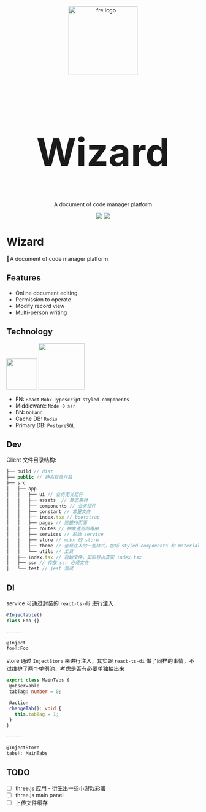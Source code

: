 <div>
  <p align="center"><img src="https://github.com/wizaaard/wizard/blob/master/doc/wizard.png" alt="fre logo" width="180"></p>
  <h1 align="center" style="font-size:100px;">Wizard</h1>
</div>
<p align="center">A document of code manager platform</p>
<p align="center">
  <img src="https://img.shields.io/github/license/flat-dev-ti/Flat.svg?style=flat-square">
  <img src="https://img.shields.io/badge/TypeScript-3.2-blue.svg?style=flat-square">
</p>

# Wizard

🍳A document of code manager platform.

## Features

- Online document editing
- Permission to operate
- Modify record view
- Multi-person writing

## Technology

<div>
  <img src="https://github.com/wizaaard/wizard/blob/master/doc/react.png" height="80">
  <img src="https://github.com/wizaaard/wizard/blob/master/doc/golang.png" height="120">
</div>

- FN: `React` `Mobx` `Typescript` `styled-components`
- Middleware: `Node` -> `ssr`
- BN: `Goland`
- Cache DB: `Redis`
- Primary DB: `PostgreSQL`

## Dev

Client 文件目录结构:

```js
├── build // dist
├── public // 静态目录存放
├── src
│   ├── app
│   │   ├── ui // 业务无关组件
│   │   ├── assets  // 静态素材
│   │   ├── components // 业务组件
│   │   ├── constant // 常量文件
│   │   ├── index.tsx // bootstrap
│   │   ├── pages // 完整的页面
│   │   ├── routes // 抽象通用的路由
│   │   ├── services // 前端 service
│   │   ├── store // mobx 的 store
│   │   ├── theme // 全局注入的一些样式，包括 styled-components 和 material-design
│   │   └── utils // 工具
│   ├── index.tsx // 启始文件，实际导出真实 index.tsx
│   ├── ssr // 存放 ssr 必须文件
│   └── test // jest 测试
```

## DI

service 可通过封装的 `react-ts-di` 进行注入

```ts
@Injectable()
class Foo {}

------

@Inject
foo!:Foo
```

store 通过 `InjectStore` 来进行注入，其实跟 `react-ts-di` 做了同样的事情，不过维护了两个单例池，考虑是否有必要单独抽出来

```ts
export class MainTabs {
 @observable
 tabTag: number = 0;

 @action
 changeTab(): void {
   this.tabTag = 1;
 }
}

------

@InjectStore
tabs!: MainTabs
```

## TODO

- [ ] three.js 应用 - 衍生出一些小游戏彩蛋
- [ ] three.js main panel
- [ ] 上传文件缓存
